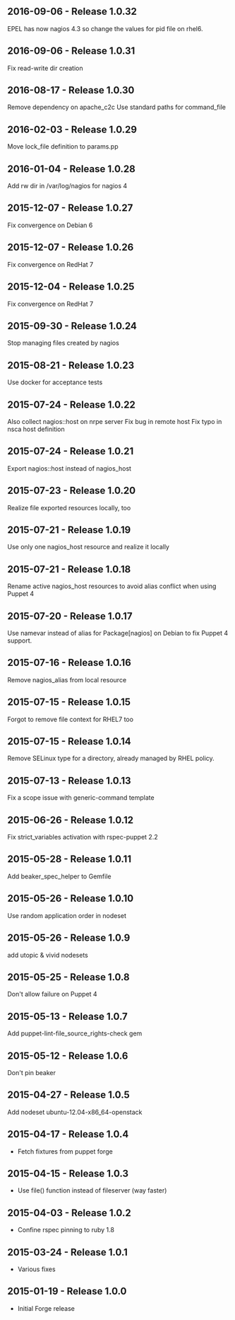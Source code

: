 ## 2016-09-06 - Release 1.0.32

EPEL has now nagios 4.3 so change the values for pid file on rhel6.

## 2016-09-06 - Release 1.0.31

Fix read-write dir creation

## 2016-08-17 - Release 1.0.30

Remove dependency on apache_c2c
Use standard paths for command_file

## 2016-02-03 - Release 1.0.29

Move lock_file definition to params.pp

## 2016-01-04 - Release 1.0.28

Add rw dir in /var/log/nagios for nagios 4

## 2015-12-07 - Release 1.0.27

Fix convergence on Debian 6

## 2015-12-07 - Release 1.0.26

Fix convergence on RedHat 7

## 2015-12-04 - Release 1.0.25

Fix convergence on RedHat 7

## 2015-09-30 - Release 1.0.24

Stop managing files created by nagios

## 2015-08-21 - Release 1.0.23

Use docker for acceptance tests

## 2015-07-24 - Release 1.0.22

Also collect nagios::host on nrpe server
Fix bug in remote host
Fix typo in nsca host definition

## 2015-07-24 - Release 1.0.21

Export nagios::host instead of nagios_host

## 2015-07-23 - Release 1.0.20

Realize file exported resources locally, too

## 2015-07-21 - Release 1.0.19

Use only one nagios_host resource
and realize it locally

## 2015-07-21 - Release 1.0.18

Rename active nagios_host resources
to avoid alias conflict when using Puppet 4

## 2015-07-20 - Release 1.0.17

Use namevar instead of alias for Package[nagios] on Debian
to fix Puppet 4 support.

## 2015-07-16 - Release 1.0.16

Remove nagios_alias from local resource

## 2015-07-15 - Release 1.0.15

Forgot to remove file context for RHEL7 too

## 2015-07-15 - Release 1.0.14

Remove SELinux type for a directory, already managed by RHEL policy.

## 2015-07-13 - Release 1.0.13

Fix a scope issue with generic-command template

## 2015-06-26 - Release 1.0.12

Fix strict_variables activation with rspec-puppet 2.2

## 2015-05-28 - Release 1.0.11

Add beaker_spec_helper to Gemfile

## 2015-05-26 - Release 1.0.10

Use random application order in nodeset

## 2015-05-26 - Release 1.0.9

add utopic & vivid nodesets

## 2015-05-25 - Release 1.0.8

Don't allow failure on Puppet 4

## 2015-05-13 - Release 1.0.7

Add puppet-lint-file_source_rights-check gem

## 2015-05-12 - Release 1.0.6

Don't pin beaker

## 2015-04-27 - Release 1.0.5

Add nodeset ubuntu-12.04-x86_64-openstack

## 2015-04-17 - Release 1.0.4

- Fetch fixtures from puppet forge

## 2015-04-15 - Release 1.0.3

- Use file() function instead of fileserver (way faster)

## 2015-04-03 - Release 1.0.2

- Confine rspec pinning to ruby 1.8

## 2015-03-24 - Release 1.0.1

- Various fixes

## 2015-01-19 - Release 1.0.0

- Initial Forge release
